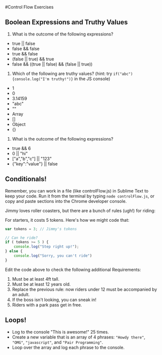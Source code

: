 #Control Flow Exercises

## Boolean Expressions and Truthy Values

1. What is the outcome of the following expressions?

  * true || false
  * false && false
  * true && false
  * (false || true) && true
  * false && ((true || false) && (false || true))

1. Which of the following are truthy values? (hint: try `if("abc"){console.log("I'm truthy!")}` in the JS console)
  * 1
  * 0
  * 3.14159
  * "abc"
  * ""
  * Array
  * []
  * Object
  * {}

1. What is the outcome of the following expressions?
  *  true && 6
  *  0 || "hi"
  *  ["a","b","c"] || "123"
  *  {"key":"value"} || false

## Conditionals!

Remember, you can work in a file (like controlFlow.js) in Sublime Text to keep your code.  Run it from the terminal by typing `node controlFlow.js`, or copy and paste sections into the Chrome developer console.

Jimmy loves roller coasters, but there are a bunch of rules (ugh!) for riding:

For starters, it costs 5 tokens. Here's how we might code that:

```js
var tokens = 3; // Jimmy's tokens

// Can he ride?
if ( tokens >= 5 ) {
    console.log("Step right up!");
} else {
    console.log("Sorry, you can't ride")
}
```
Edit the code above to check the following additional Requirements:

1. Must be at least 4ft tall.
2. Must be at least 12 years old.
3. Replace the previous rule: now riders under 12 must be accompanied by an adult.
4. If the boss isn't looking, you can sneak in!
5. Riders with a park pass get in free.

## Loops!

* Log to the console "This is awesome!" 25 times.
* Create a new variable that is an array of 4 phrases: `"Howdy there"`, `"OMG"`, `"javascript"`, and `"Pair Programming"`.
* Loop over the array and log each phrase to the console.
